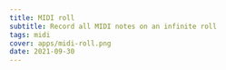 ```yaml
---
title: MIDI roll
subtitle: Record all MIDI notes on an infinite roll
tags: midi
cover: apps/midi-roll.png
date: 2021-09-30 
---
```


<client-only >
  <midi-roll />
</client-only>